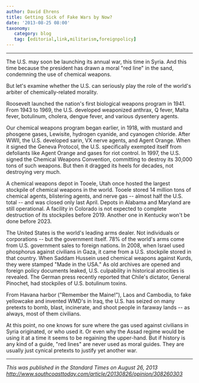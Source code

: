 ```yaml
---
author: David Ehrens
title: Getting Sick of Fake Wars by Now?
date: '2013-08-25 08:00'
taxonomy:
   category: blog
   tag: [editorial,link,militarism,foreignpolicy]
---
```

---

The U.S. may soon be launching its annual war, this time in Syria. And this time because the president has drawn a moral "red line" in the sand, condemning the use of chemical weapons.

But let's examine whether the U.S. can seriously play the role of the world's arbiter of chemically-related morality.

Roosevelt launched the nation's first biological weapons program in 1941. From 1943 to 1969, the U.S. developed weaponized anthrax, Q fever, Malta fever, botulinum, cholera, dengue fever, and various dysentery agents.

Our chemical weapons program began earlier, in 1918, with mustard and phosgene gases, Lewisite, hydrogen cyanide, and cyanogen chloride. After WWII, the U.S. developed sarin, VX nerve agents, and Agent Orange. When it signed the Geneva Protocol, the U.S. specifically exempted itself from defoliants like Agent Orange and gases for riot control. In 1997, the U.S. signed the Chemical Weapons Convention, committing to destroy its 30,000 tons of such weapons. But then it dragged its heels for decades, not  destroying very much.

A chemical weapons depot in Tooele, Utah once hosted the largest stockpile of chemical weapons in the world. Tooele stored 14 million tons of chemical agents, blistering agents, and nerve gas -- almost half the U.S. total -- and was closed only last April. Depots in Alabama and Maryland are still operational. A facility in Colorado is not expected to complete destruction of its stockpiles before 2019. Another one in Kentucky won't be done before 2023.

The United States is the world's leading arms dealer. Not individuals or corporations -- but the government itself. 78% of the world's arms come from U.S. government sales to foreign nations. In 2008, when Israel used phosphorus against civilians in Gaza, it came from a U.S. stockpile stored in that country. When Saddam Hussein used chemical weapons against Kurds, they were stamped "Made in the USA." As old archives are opened and foreign policy documents leaked, U.S. culpability in historical atrocities is revealed. The German press recently reported that Chile's dictator, General Pinochet, had stockpiles of U.S. botulinum toxins.

From Havana harbor ("Remember the Maine!"), Laos and Cambodia, to fake yellowcake and invented WMD's in Iraq, the U.S. has seized on many pretexts to bomb, blast, incinerate, and shoot people in faraway lands -- as always, most of them civilians.

At this point, no one knows for sure where the gas used against civilians in Syria originated, or who used it. Or even why the Assad regime would be using it at a time it seems to be regaining the upper-hand. But if history is any kind of a guide, "red lines" are never used as moral guides. They are usually just cynical pretexts to justify yet another war.

-----

*This was published in the Standard Times on August 26, 2013*<br>
*<http://www.southcoasttoday.com/article/20130826/opinion/308260303>*

